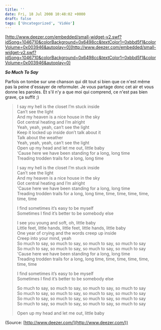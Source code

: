 ```yaml
---
title: ''
date: Fri, 18 Jul 2008 10:48:02 +0000
draft: false
tags: ['Uncategorized', 'Vidéo']
---
```


[http://www.deezer.com/embedded/small-widget-v2.swf?idSong=1046710&colorBackground=0x6498cc&textColor1=0xbbd5f1&colorVolume=0x003946&autoplay=0](http://www.deezer.com/embedded/small-widget-v2.swf?idSong=1046710&colorBackground=0x6498cc&textColor1=0xbbd5f1&colorVolume=0x003946&autoplay=0)

**_So Much To Say_**

Parfois on tombe sur une chanson qui dit tout si bien que ce n'est même pas la peine d'essayer de reformuler. Je vous partage donc cet air et vous donne les paroles. Et s'il n'y a que moi qui comprend, ce n'est pas bien grave, ça suffit ;)

> I say my hell is the closet I’m stuck inside  
> Can’t see the light  
> And my heaven is a nice house in the sky  
> Got central heating and I’m alright  
> Yeah, yeah, yeah, can’t see the light  
> Keep it locked up inside don’t talk about it  
> Talk about the weather  
> Yeah, yeah, yeah, can’t see the light  
> Open up my head and let me out, little baby  
> ‘Cause here we have been standing for a long, long time  
> Treading trodden trails for a long, long time
> 
> I say my hell is the closet I’m stuck inside  
> Can’t see the light  
> And my heaven is a nice house in the sky  
> Got central heating and I’m alright  
> 'Cause here we have been standing for a long, long time  
> Treading trodden trails for a long, long time, time, time, time, time, time, time
> 
> I find sometimes it’s easy to be myself  
> Sometimes I find it’s better to be somebody else
> 
> I see you young and soft, oh, little baby  
> Little feet, little hands, little feet, little hands, little baby  
> One year of crying and the words creep up inside  
> Creep into your mind, yeah  
> So much to say, so much to say, so much to say, so much to say  
> So much to say, so much to say, so much to say, so much to say  
> 'Cause here we have been standing for a long, long time  
> Treading trodden trails for a long, long time, time, time, time, time, time, time
> 
> I find sometimes it’s easy to be myself  
> Sometimes I find it’s better to be somebody else
> 
> So much to say, so much to say, so much to say, so much to say  
> So much to say, so much to say, so much to say, so much to say  
> So much to say, so much to say, so much to say, so much to say  
> So much to say, so much to say, so much to say, so much to say
> 
> Open up my head and let me out, little baby

(Source: [http://www.deezer.com/](http://www.deezer.com/))